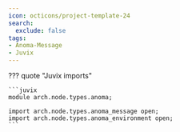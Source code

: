 ```yaml
---
icon: octicons/project-template-24
search:
  exclude: false
tags:
- Anoma-Message
- Juvix
---
```


??? quote "Juvix imports"

    ```juvix
    module arch.node.types.anoma;

    import arch.node.types.anoma_message open;
    import arch.node.types.anoma_environment open;
    ```

